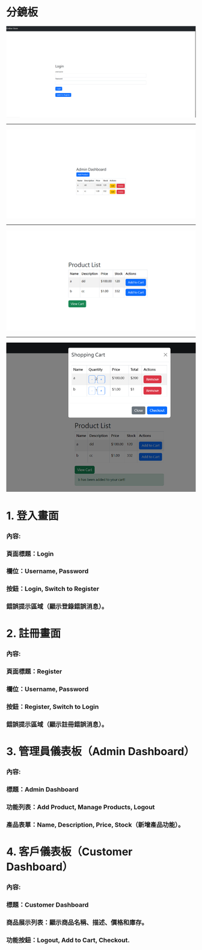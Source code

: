 # 分鏡板
![screen](https://github.com/hyu325/sys_group_12/blob/main/imgs/screen.png "screen")
***
![screen2](https://github.com/hyu325/sys_group_12/blob/main/imgs/screen2.png "screen2")
***
![screen3](https://github.com/hyu325/sys_group_12/blob/main/imgs/screen3.png "screen3")
***
![screen4](https://github.com/hyu325/sys_group_12/blob/main/imgs/screen4.png "screen4")

# 1. 登入畫面
### 內容:
### 頁面標題：Login
### 欄位：Username, Password
### 按鈕：Login, Switch to Register
### 錯誤提示區域（顯示登錄錯誤消息）。
# 2. 註冊畫面
### 內容:
### 頁面標題：Register
### 欄位：Username, Password
### 按鈕：Register, Switch to Login
### 錯誤提示區域（顯示註冊錯誤消息）。
# 3. 管理員儀表板（Admin Dashboard）
### 內容:
### 標題：Admin Dashboard
### 功能列表：Add Product, Manage Products, Logout
### 產品表單：Name, Description, Price, Stock（新增產品功能）。
# 4. 客戶儀表板（Customer Dashboard）
### 內容:
### 標題：Customer Dashboard
### 商品展示列表：顯示商品名稱、描述、價格和庫存。
### 功能按鈕：Logout, Add to Cart, Checkout.
